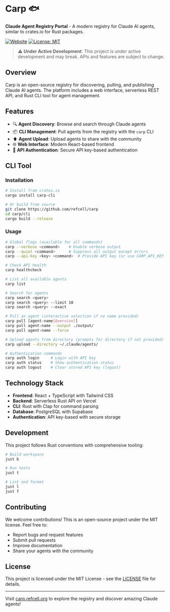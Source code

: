 # Carp 🐟

**Claude Agent Registry Portal** - A modern registry for Claude AI agents, similar to crates.io for Rust packages.

[![Website](https://img.shields.io/badge/Website-carp.refcell.org-blue)](https://carp.refcell.org)
[![License: MIT](https://img.shields.io/badge/License-MIT-yellow.svg)](LICENSE)

> ⚠️ **Under Active Development**: This project is under active development and may break. APIs and features are subject to change.

## Overview

Carp is an open-source registry for discovering, pulling, and publishing Claude AI agents. The platform includes a web interface, serverless REST API, and Rust CLI tool for agent management.

## Features

- 🔍 **Agent Discovery**: Browse and search through Claude agents
- 📦 **CLI Management**: Pull agents from the registry with the `carp` CLI
- ⬆️ **Agent Upload**: Upload agents to share with the community
- 🌐 **Web Interface**: Modern React-based frontend
- 🔐 **API Authentication**: Secure API key-based authentication

## CLI Tool

### Installation

```bash
# Install from crates.io
cargo install carp-cli

# Or build from source
git clone https://github.com/refcell/carp
cd carp/cli
cargo build --release
```

### Usage

```bash
# Global flags (available for all commands)
carp --verbose <command>    # Enable verbose output
carp --quiet <command>      # Suppress all output except errors
carp --api-key <key> <command>  # Provide API key (or use CARP_API_KEY env var)

# Check API health
carp healthcheck

# List all available agents
carp list

# Search for agents
carp search <query>
carp search <query> --limit 10
carp search <query> --exact

# Pull an agent (interactive selection if no name provided)
carp pull [agent-name[@version]]
carp pull agent-name --output ./output/
carp pull agent-name --force

# Upload agents from directory (prompts for directory if not provided)
carp upload --directory ~/.claude/agents/

# Authentication commands
carp auth login     # Login with API key
carp auth status    # Show authentication status
carp auth logout    # Clear stored API key (logout)
```

## Technology Stack

- **Frontend**: React + TypeScript with Tailwind CSS
- **Backend**: Serverless Rust API on Vercel
- **CLI**: Rust with Clap for command parsing
- **Database**: PostgreSQL with Supabase
- **Authentication**: API key-based with secure storage

## Development

This project follows Rust conventions with comprehensive tooling:

```bash
# Build workspace
just b

# Run tests
just t

# Lint and format
just l
just f
```

## Contributing

We welcome contributions! This is an open-source project under the MIT license. Feel free to:

- Report bugs and request features
- Submit pull requests
- Improve documentation
- Share your agents with the community

## License

This project is licensed under the MIT License - see the [LICENSE](LICENSE) file for details.

---

Visit [carp.refcell.org](https://carp.refcell.org) to explore the registry and discover amazing Claude agents!
